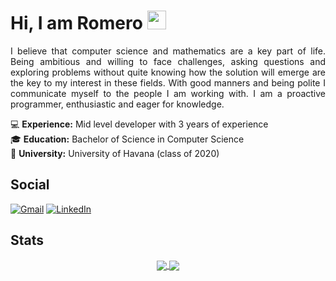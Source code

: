# Hi, I am Romero <img src="https://media.giphy.com/media/hvRJCLFzcasrR4ia7z/giphy.gif" width="30px">

<p align="justify">
I believe that computer science and mathematics are a key part of life. Being ambitious and willing to face challenges, asking questions and exploring problems without quite knowing how the solution will emerge are the key to my interest in these fields. With good manners and being polite I communicate myself to the people I am working with. I am a proactive programmer, enthusiastic and eager for knowledge.
</p>

:computer: **Experience:** Mid level developer with 3 years of experience  
:mortar_board: **Education:** Bachelor of Science in Computer Science  
:school_satchel: **University:** University of Havana (class of 2020)

## Social

<p>
  <a href="mailto:josea132.romero@gmail.com" target="_blank"><img alt="Gmail" src="https://img.shields.io/badge/Gmail-D14836?style=flat&logo=gmail&logoColor=white"></a>
  <a href="https://www.linkedin.com/in/jose-ariel-romero/" target="_blank"><img alt="LinkedIn" src="https://img.shields.io/badge/LinkedIn-%230077B5.svg?style=flat&logo=linkedin&logoColor=white"></a>
</p>

## Stats

<p align="center">
  <a href="https://github.com/jromero132">
    <img align="center" src="https://github-readme-stats.vercel.app/api?username=jromero132&theme=nord&show_icons=true&count_private=true&hide_border=true&custom_title=Romero&apos;s%20GitHub%20Stats%20&lpar;This%20Year&rpar;" />
  </a>
  <a href="https://github.com/jromero132">
    <img align="center" src="https://github-readme-stats.vercel.app/api/top-langs/?username=jromero132&theme=nord&layout=compact&langs_count=10&hide_border=true" />
  </a>
</p>
